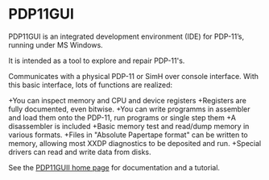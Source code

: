 # PDP11GUI
PDP11GUI is an integrated development environment (IDE) for PDP-11’s, running under MS Windows.

It is intended as a tool to explore and repair PDP-11's.

Communicates with a physical PDP-11 or SimH over console interface. With this basic interface, lots of functions are realized:

+You can inspect memory and CPU and device registers
+Registers are fully documented, even bitwise.
+You can write programms in assembler and load them onto the PDP-11, run programs or single step them
+A disassembler is included
+Basic memory test and read/dump memory in various formats.
+Files in "Absolute Papertape format" can be written to memory, allowing most XXDP diagnostics to be deposited and run.
+Special drivers can read and write data from disks. 

See the [PDP11GUII home page](http://www.retrocmp.com/tools/pdp11gui) for documentation and a tutorial.

